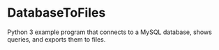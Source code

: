 # DatabaseToFiles
Python 3 example program that connects to a MySQL database, shows queries, and exports them to files.
